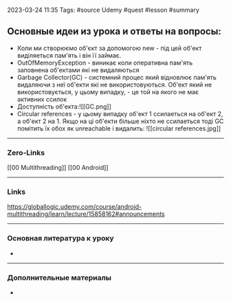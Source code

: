 
2023-03-24 11:35 Tags: #source Udemy #quest #lesson #summary

## Основные идеи из урока и ответы на вопросы:

- Коли ми створюємо об'єкт за допомогою new - під цей об'ект виділяеться пам'ять і він її займає.
- OutOfMemoryException - виникає коли оперативна пам'ять заповнена об'ектами які не видаляються
- Garbage Collector(GC) - системний процес який відновлює пам'ять видаляючи з неї об'екти які не використовуються. Об'ект який не використовується, у цьому випадку, - це той на якого не має активних ссилок
- Доступність об'екта:![[GC.png]]
- Circular references - у цьому випадку об'ект 1 ссилаеться на об'ект 2, а об'ект 2 на 1. Якщо на ці об'екти більше ніхто не ссилаеться тоді GC помітить їх обох як unreachable і видалить: ![[circular references.jpg]]

---

### Zero-Links
[[00 Multithreading]] [[00 Android]] 

---

### Links
https://globallogic.udemy.com/course/android-multithreading/learn/lecture/15858162#announcements

---

### Основная литература к уроку

- 

---

### Дополнительные материалы

- 
